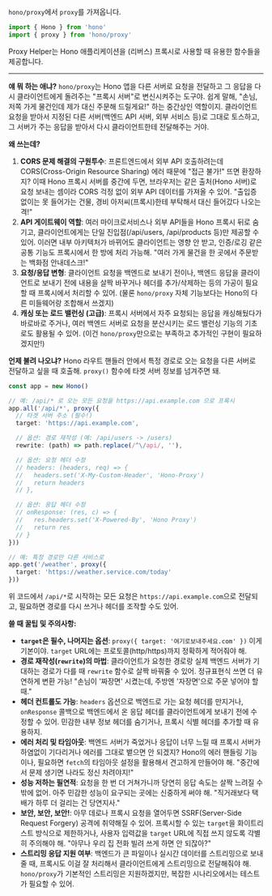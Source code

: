 `hono/proxy`에서 `proxy`를 가져옵니다.

```typescript
import { Hono } from 'hono'
import { proxy } from 'hono/proxy'
```
Proxy Helper는 Hono 애플리케이션을 (리버스) 프록시로 사용할 때 유용한 함수들을 제공합니다.

---

**얘 뭐 하는 애냐?**
`hono/proxy`는 Hono 앱을 다른 서버로 요청을 전달하고 그 응답을 다시 클라이언트에게 돌려주는 "프록시 서버"로 변신시켜주는 도구야. 쉽게 말해, "손님, 저쪽 가게 물건인데 제가 대신 주문해 드릴게요!" 하는 중간상인 역할이지. 클라이언트 요청을 받아서 지정된 다른 서버(백엔드 API 서버, 외부 서비스 등)로 그대로 토스하고, 그 서버가 주는 응답을 받아서 다시 클라이언트한테 전달해주는 거야.

**왜 쓰는데?**
1.  **CORS 문제 해결의 구원투수**: 프론트엔드에서 외부 API 호출하려는데 CORS(Cross-Origin Resource Sharing) 에러 때문에 "접근 불가!" 뜨면 환장하지? 이때 Hono 프록시 서버를 중간에 두면, 브라우저는 같은 출처(Hono 서버)로 요청 보내는 셈이라 CORS 걱정 없이 외부 API 데이터를 가져올 수 있어. "출입증 없이는 못 들어가는 건물, 경비 아저씨(프록시)한테 부탁해서 대신 들어갔다 나오는 격!"
2.  **API 게이트웨이 역할**: 여러 마이크로서비스나 외부 API들을 Hono 프록시 뒤로 숨기고, 클라이언트에게는 단일 진입점(/api/users, /api/products 등)만 제공할 수 있어. 이러면 내부 아키텍처가 바뀌어도 클라이언트는 영향 안 받고, 인증/로깅 같은 공통 기능도 프록시에서 한 방에 처리 가능해. "여러 가게 물건을 한 곳에서 주문받는 백화점 안내데스크!"
3.  **요청/응답 변형**: 클라이언트 요청을 백엔드로 보내기 전이나, 백엔드 응답을 클라이언트로 보내기 전에 내용을 살짝 바꾸거나 헤더를 추가/삭제하는 등의 가공이 필요할 때 프록시에서 처리할 수 있어. (물론 `hono/proxy` 자체 기능보다는 Hono의 다른 미들웨어랑 조합해서 쓰겠지)
4.  **캐싱 또는 로드 밸런싱 (고급)**: 프록시 서버에서 자주 요청되는 응답을 캐싱해뒀다가 바로바로 주거나, 여러 백엔드 서버로 요청을 분산시키는 로드 밸런싱 기능의 기초로도 활용될 수 있어. (이건 `hono/proxy`만으로는 부족하고 추가적인 구현이 필요하겠지만!)

**언제 불려 나오냐?**
Hono 라우트 핸들러 안에서 특정 경로로 오는 요청을 다른 서버로 전달하고 싶을 때 호출해. `proxy()` 함수에 타겟 서버 정보를 넘겨주면 돼.

```typescript
const app = new Hono()

// 예: /api/* 로 오는 모든 요청을 https://api.example.com 으로 프록시
app.all('/api/*', proxy({
  // 타겟 서버 주소 (필수!)
  target: 'https://api.example.com',

  // 옵션: 경로 재작성 (예: /api/users -> /users)
  rewrite: (path) => path.replace(/^\/api/, ''),

  // 옵션: 요청 헤더 수정
  // headers: (headers, req) => {
  //   headers.set('X-My-Custom-Header', 'Hono-Proxy')
  //   return headers
  // },

  // 옵션: 응답 헤더 수정
  // onResponse: (res, c) => {
  //   res.headers.set('X-Powered-By', 'Hono Proxy')
  //   return res
  // }
}))

// 예: 특정 경로만 다른 서비스로
app.get('/weather', proxy({
  target: 'https://weather.service.com/today'
}))
```
위 코드에서 `/api/*`로 시작하는 모든 요청은 `https://api.example.com`으로 전달되고, 필요하면 경로를 다시 쓰거나 헤더를 조작할 수도 있어.

**쓸 때 꿀팁 및 주의사항:**
*   **`target`은 필수, 나머지는 옵션**: `proxy({ target: '여기로보내주세요.com' })` 이게 기본이야. `target` URL에는 프로토콜(http/https)까지 정확하게 적어줘야 해.
*   **경로 재작성(`rewrite`)의 마법**: 클라이언트가 요청한 경로랑 실제 백엔드 서버가 기대하는 경로가 다를 때 `rewrite` 함수로 살짝 바꿔줄 수 있어. 정규표현식 쓰면 더 유연하게 변환 가능! "손님이 '짜장면' 시켰는데, 주방엔 '자장면'으로 주문 넣어야 할 때."
*   **헤더 컨트롤도 가능**: `headers` 옵션으로 백엔드로 가는 요청 헤더를 만지거나, `onResponse` 콜백으로 백엔드에서 온 응답 헤더를 클라이언트에게 보내기 전에 수정할 수 있어. 민감한 내부 정보 헤더를 숨기거나, 프록시 식별 헤더를 추가할 때 유용하지.
*   **에러 처리 및 타임아웃**: 백엔드 서버가 죽었거나 응답이 너무 느릴 때 프록시 서버가 하염없이 기다리거나 에러를 그대로 뱉으면 안 되겠지? Hono의 에러 핸들링 기능이나, 필요하면 `fetch`의 타임아웃 설정을 활용해서 견고하게 만들어야 해. "중간에서 문제 생기면 나라도 정신 차려야지!"
*   **성능 저하는 필연적**: 요청을 한 번 더 거쳐가니까 당연히 응답 속도는 살짝 느려질 수밖에 없어. 아주 민감한 성능이 요구되는 곳에는 신중하게 써야 해. "직거래보다 택배가 하루 더 걸리는 건 당연지사."
*   **보안, 보안, 보안!**: 아무 데로나 프록시 요청을 열어두면 SSRF(Server-Side Request Forgery) 공격에 취약해질 수 있어. 프록시할 수 있는 `target`을 화이트리스트 방식으로 제한하거나, 사용자 입력값을 `target` URL에 직접 쓰지 않도록 각별히 주의해야 해. "아무나 우리 집 전화 빌려 쓰게 하면 안 되잖아?"
*   **스트리밍 응답 지원 여부**: 백엔드가 큰 파일이나 실시간 데이터를 스트리밍으로 보내줄 때, 프록시도 이걸 잘 처리해서 클라이언트에게 스트리밍으로 전달해줘야 해. `hono/proxy`가 기본적인 스트리밍은 지원하겠지만, 복잡한 시나리오에서는 테스트가 필요할 수 있어.